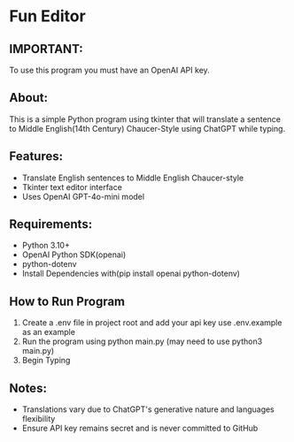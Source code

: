 # Fun Editor

## IMPORTANT:
To use this program you must have an OpenAI API key.

## About:
This is a simple Python program using tkinter that will translate a sentence to Middle English(14th Century) Chaucer-Style using ChatGPT while typing.

## Features:
 * Translate English sentences to Middle English Chaucer-style
 * Tkinter text editor interface
 * Uses OpenAI GPT-4o-mini model

## Requirements:
 * Python 3.10+
 * OpenAI Python SDK(openai)
 * python-dotenv
 * Install Dependencies with(pip install openai python-dotenv)

## How to Run Program
 1. Create a .env file in project root and add your api key use .env.example as an example
 2. Run the program using python main.py (may need to use python3 main.py)
 3. Begin Typing

## Notes:
 * Translations vary due to ChatGPT's generative nature and languages flexibility
 * Ensure API key remains secret and is never committed to GitHub
